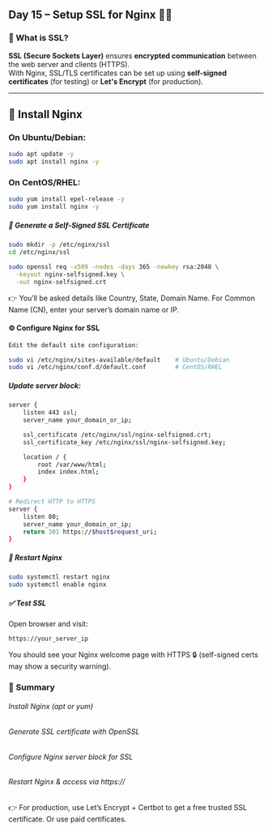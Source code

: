 ## Day 15 – Setup SSL for Nginx 🔐🌐

### 🔎 What is SSL?
**SSL (Secure Sockets Layer)** ensures **encrypted communication** between the web server and clients (HTTPS).  
With Nginx, SSL/TLS certificates can be set up using **self-signed certificates** (for testing) or **Let's Encrypt** (for production).

---

## 🐧 Install Nginx

### On Ubuntu/Debian:
```bash
sudo apt update -y
sudo apt install nginx -y
```
### On CentOS/RHEL:
```bash
sudo yum install epel-release -y
sudo yum install nginx -y
```
##### 📝 Generate a Self-Signed SSL Certificate
```bash
sudo mkdir -p /etc/nginx/ssl
cd /etc/nginx/ssl

sudo openssl req -x509 -nodes -days 365 -newkey rsa:2048 \
  -keyout nginx-selfsigned.key \
  -out nginx-selfsigned.crt
```
👉 You’ll be asked details like Country, State, Domain Name.
For Common Name (CN), enter your server’s domain name or IP.

#### ⚙️ Configure Nginx for SSL
```bash
Edit the default site configuration:

sudo vi /etc/nginx/sites-available/default    # Ubuntu/Debian
sudo vi /etc/nginx/conf.d/default.conf        # CentOS/RHEL
```
##### Update server block:
```bash
server {
    listen 443 ssl;
    server_name your_domain_or_ip;

    ssl_certificate /etc/nginx/ssl/nginx-selfsigned.crt;
    ssl_certificate_key /etc/nginx/ssl/nginx-selfsigned.key;

    location / {
        root /var/www/html;
        index index.html;
    }
}

# Redirect HTTP to HTTPS
server {
    listen 80;
    server_name your_domain_or_ip;
    return 301 https://$host$request_uri;
}
```
##### 🚀 Restart Nginx
```bash
sudo systemctl restart nginx
sudo systemctl enable nginx
```
##### ✅ Test SSL

Open browser and visit:
```bash
https://your_server_ip
```
You should see your Nginx welcome page with HTTPS 🔒 (self-signed certs may show a security warning).

### 📌 Summary

###### Install Nginx (apt or yum)

###### Generate SSL certificate with OpenSSL

###### Configure Nginx server block for SSL

###### Restart Nginx & access via https://

👉 For production, use Let’s Encrypt + Certbot to get a free trusted SSL certificate. Or use paid certificates.
